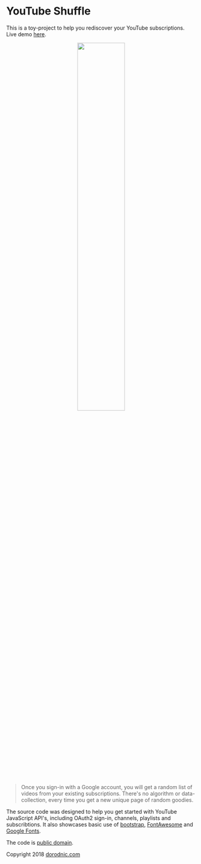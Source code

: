 # YouTube Shuffle

This is a toy-project to help you rediscover your YouTube subscriptions. Live demo [here](https://dorodnic.github.io/youtube-shuffle). 

<p align="center"><img src="http://www.dorodnic.com/shuffle/preview2.png" width="50%" /></p>

> Once you sign-in with a Google account, you will get a random list of videos from your existing subscriptions. There's no algorithm or data-collection, every time you get a new unique page of random goodies.

The source code was designed to help you get started with YouTube JavaScript API's, including OAuth2 sign-in, channels, playlists and subscribtions. It also showcases basic use of [bootstrap](https://getbootstrap.com/), [FontAwesome](https://fontawesome.com/) and [Google Fonts](https://fonts.google.com/). 

The code is [public domain](https://github.com/dorodnic/youtube-shuffle/blob/master/LICENSE). 

Copyright 2018 [dorodnic.com](http://dorodnic.com)
